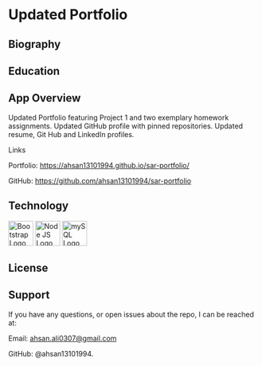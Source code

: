 #  Updated Portfolio

## Biography

## Education

## App Overview

Updated Portfolio featuring Project 1 and two exemplary homework assignments. Updated GitHub profile with pinned repositories. Updated resume, Git Hub and LinkedIn profiles.

Links

Portfolio: https://ahsan13101994.github.io/sar-portfolio/

GitHub: https://github.com/ahsan13101994/sar-portfolio


##  Technology
<img src="https://cdn.worldvectorlogo.com/logos/bootstrap-4.svg" alt="Bootstrap Logo" width="50" height="50"/> <img src="https://cdn.worldvectorlogo.com/logos/nodejs-icon.svg" alt="Node JS Logo" width="50" height="50"/> <img src="https://cdn.worldvectorlogo.com/logos/mysql-6.svg" alt="mySQL Logo" width="50" height="50">


## License

## Support

If you have any questions, or open issues about the repo, I can be reached at: 

Email: ahsan.ali0307@gmail.com 

GitHub: @ahsan13101994.